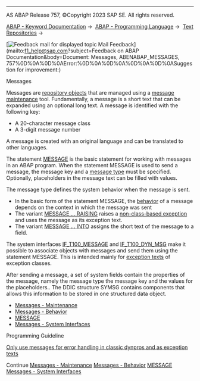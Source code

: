   

* * *

AS ABAP Release 757, ©Copyright 2023 SAP SE. All rights reserved.

[ABAP - Keyword Documentation](javascript:call_link\('abenabap.htm'\)) →  [ABAP - Programming Language](javascript:call_link\('abenabap_reference.htm'\)) →  [Text Repositories](javascript:call_link\('abenabap_texts.htm'\)) → 

 [![](Mail.gif?object=Mail.gif&sap-language=EN "Feedback mail for displayed topic") Mail Feedback](mailto:f1_help@sap.com?subject=Feedback on ABAP Documentation&body=Document: Messages, ABENABAP_MESSAGES, 757%0D%0A%0D%0AError:%0D%0A%0D%0A%0D%0A%0D%0ASuggestion
for improvement:)

Messages

Messages are [repository objects](javascript:call_link\('abenrepository_object_glosry.htm'\) "Glossary Entry") that are managed using a [message maintenance](javascript:call_link\('abenmessage_maintenance_glosry.htm'\) "Glossary Entry") tool. Fundamentally, a message is a short text that can be expanded using an optional long text. A message is identified with the following key:

-   A 20-character message class
-   A 3-digit message number

A message is created with an original language and can be translated to other languages.

The statement [MESSAGE](javascript:call_link\('abapmessage.htm'\)) is the basic statement for working with messages in an ABAP program. When the statement MESSAGE is used to send a message, the message key and a [message type](javascript:call_link\('abenmessage_type_glosry.htm'\) "Glossary Entry") must be specified. Optionally, placeholders in the message text can be filled with values.

The message type defines the system behavior when the message is sent.

-   In the basic form of the statement MESSAGE, the [behavior](javascript:call_link\('abenabap_messages_types.htm'\)) of a message depends on the context in which the message was sent
-   The variant [MESSAGE ... RAISING](javascript:call_link\('abapmessage_raising.htm'\)) raises a [non-class-based exception](javascript:call_link\('abenexceptions_non_class.htm'\)) and uses the message as its exception text.
-   The variant [MESSAGE ... INTO](javascript:call_link\('abapmessage_into.htm'\)) assigns the short text of the message to a field.

The system interfaces [IF\_T100\_MESSAGE](javascript:call_link\('abenif_t100_message.htm'\)) and [IF\_T100\_DYN\_MSG](javascript:call_link\('abenif_t100_dyn_msg.htm'\)) make it possible to associate objects with messages and send them using the statement MESSAGE. This is intended mainly for [exception texts](javascript:call_link\('abenexception_texts.htm'\)) of exception classes.

After sending a message, a set of system fields contain the properties of the message, namely the message type the message key and the values for the placeholders.. The DDIC structure SYMSG contains components that allows this information to be stored in one structured data object.

-   [Messages - Maintenance](javascript:call_link\('abenabap_messages_storing.htm'\))
-   [Messages - Behavior](javascript:call_link\('abenabap_messages_types.htm'\))
-   [MESSAGE](javascript:call_link\('abapmessage.htm'\))
-   [Messages - System Interfaces](javascript:call_link\('abenmessage_interfaces.htm'\))

Programming Guideline

[Only use messages for error handling in classic dynpros and as exception texts](javascript:call_link\('abenmessages_guidl.htm'\) "Guideline")

Continue
[Messages - Maintenance](javascript:call_link\('abenabap_messages_storing.htm'\))
[Messages - Behavior](javascript:call_link\('abenabap_messages_types.htm'\))
[MESSAGE](javascript:call_link\('abapmessage.htm'\))
[Messages - System Interfaces](javascript:call_link\('abenmessage_interfaces.htm'\))